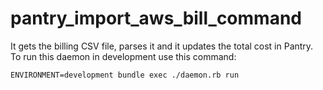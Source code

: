 pantry_import_aws_bill_command
==============================

It gets the billing CSV file, parses it and it updates the total cost in Pantry. To run this daemon in development use this command:

```
ENVIRONMENT=development bundle exec ./daemon.rb run
```